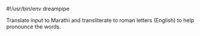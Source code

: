 #!/usr/bin/env dreampipe

Translate input to Marathi and transliterate to roman letters (English) to help pronounce the words.